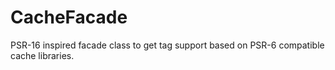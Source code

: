 # CacheFacade
PSR-16 inspired facade class to get tag support based on PSR-6 compatible cache libraries.
